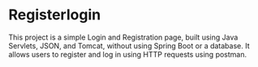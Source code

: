 # Registerlogin
This project is a simple Login and Registration page, built using Java Servlets, JSON, and Tomcat, without using Spring Boot or a database. It allows users to register and log in using HTTP requests using postman.

